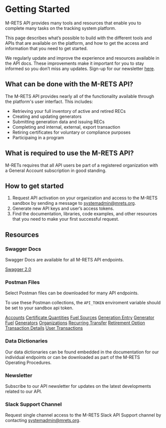 # Getting Started

M-RETS API provides many tools and resources that enable you to complete many tasks on the tracking system platform.

This page describes what’s possible to build with the different tools and APIs that are available on the platform, and how to get the access and information that you need to get started.

We regularly update and improve the experience and resources available in the API docs. These improvements make it important for you to stay informed so you don’t miss any updates. Sign-up for our newsletter [here]().

## What can be done with the M-RETS API?

The M-RETS API provides nearly all of the functionality available through the platform's user interfact. This includes:

* Retrieving your full inventory of active and retired RECs
* Creating and updating generators
* Submitting generation data and issuing RECs
* Completing and internal, external, export transaction
* Retiring certificates for voluntary or compliance purposes
* Participaing in a program

## What is required to use the M-RETS API?

M-RETs requires that all API users be part of a registered organization with a General Account subscription in good standing.

## How to get started

1. Request API activation on your organization and access to the M-RETS sandbox by sending a message to [systemadmin@mrets.org](mailto:systemadmin@mrets.org).
2. Generate new API keys and user’s access tokens.
3. Find the documentation, libraries, code examples, and other resources that you need to make your first successful request.

## Resources

### Swagger Docs

Swagger Docs are available for all M-RETS API endpoints.

[Swagger 2.0](https://m-rets-sandbox.herokuapp.com/apipie.json?type=swagger)

### Postman Files

Select Postman files can be downloaded for many API endpoints.

To use these Postman collections, the `API_TOKEN` enviroment variable should be set to your sandbox api token.

[Accounts](https://m-rets-sandbox.herokuapp.com/Accounts.postman_collection.json)
[Certificate Quantities](https://m-rets-sandbox.herokuapp.com/Certificate-Quantities.postman_collection.json)
[Fuel Sources](https://m-rets-sandbox.herokuapp.com/Fuel-Sources.postman_collection.json)
[Generation Entry](https://m-rets-sandbox.herokuapp.com/Generation-Entry.postman_collection.json)
[Generator Fuel](https://m-rets-sandbox.herokuapp.com/Generator-Fuel.postman_collection.json)
[Generators](https://m-rets-sandbox.herokuapp.com/Generators.postman_collection.json)
[Organizations](https://m-rets-sandbox.herokuapp.com/Organizations.postman_collection.json)
[Recurring Transfer](https://m-rets-sandbox.herokuapp.com/Recurring-Transfer.postman_collection.json)
[Retirement Option](https://m-rets-sandbox.herokuapp.com/Retirement-Option.postman_collection.json)
[Transaction Details](https://m-rets-sandbox.herokuapp.com/Transaction-Details.postman_collection.json)
[User Transactions](https://m-rets-sandbox.herokuapp.com/User-Transactions.postman_collection.json)

### Data Dictionaries

Our data dictionaries can be found embedded in the documentation for our individual endpoints or can be downloaded as part of the M-RETS Operating Procedures.

### Newsletter

Subscribe to our API newsletter for updates on the latest developments related to our API.

### Slack Support Channel

Request single channel access to the M-RETS Slack API Support channel by contacting [systemadmin@mrets.org](mailto:systemadmin@mrets.org).
